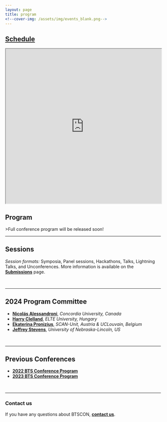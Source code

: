 ```yaml
---
layout: page
title: program
<!--cover-img: /assets/img/events_blank.png-->
---
```


<!--
<h4 align="center"><i>Note:</i> The live conference schedule with links to sessions will be provided to conference registrants via email. To access the live schedule, <a href="{{site.baseurl}}/registration/">REGISTER NOW</a></h4>


<iframe src="https://docs.google.com/document/d/e/2PACX-1vRjEo4C0ED_1zqmipc2BnWZPFU-kaEL6YbXhkuehNbuQEhp4g8ue394QZLJb6hx0znx0tolHuSXmOCT/pub?embedded=true" width="750" height="500"></iframe>

<h3><a href="https://docs.google.com/document/d/1oaoYdM5wclx9PRBcThPSmPXMQvmGHZB2qbF-h7c_vok/edit?usp=sharing" target="blank">View the 2023 BTS Conference Program here</a></h3>

> Note: Session times subject to change
-->



<h2><a href="https://docs.google.com/spreadsheets/d/e/2PACX-1vS7QRHWnnyVJnIESN2lVz8cPo27UzGdvkvDXm86YQFLeO9apf0YcQGkAZEIqPyeJPUPh3s2vxopVdkb/pubhtml?gid=1014562965&single=true" target="_blank">Schedule</a></h2>

<iframe width='100%' height='500' src="https://docs.google.com/spreadsheets/d/e/2PACX-1vS7QRHWnnyVJnIESN2lVz8cPo27UzGdvkvDXm86YQFLeO9apf0YcQGkAZEIqPyeJPUPh3s2vxopVdkb/pubhtml?gid=1014562965&amp;single=true&amp;widget=true&amp;headers=false"></iframe>

<h2>Program</h2>
>Full conference program will be released soon!

<br>



***

## Sessions

*Session formats:* Symposia, Panel sessions, Hackathons, Talks, Lightning Talks, and Unconferences. More information is available on the [**Submissions**]({{site.baseurl}}/submissions/) page.

<br>

***

## 2024 Program Committee
* [**Nicolás Alessandroni**](https://scholar.google.com/citations?user=O0JkchsAAAAJ&hl=en), *Concordia University, Canada*
* [**Harry Clelland**](https://scholar.google.com/citations?user=BfKnTpEAAAAJ&hl=en), *ELTE University, Hungary*
* [**Ekaterina Pronizius**](https://pronizius.com/), *SCAN-Unit, Austria & UCLouvain, Belgium*
* [**Jeffrey Stevens**](https://jeffreyrstevens.quarto.pub/), *University of Nebraska-Lincoln, US*

<br>

***

## Previous Conferences

* <a href="https://docs.google.com/document/d/17m6t7or53uvFErIW_WHvegwlwV2Cq_rvG5ny-4cBkpM/edit?usp=sharing" target="blank"><b>2022 BTS Conference Program</b></a>
* <a href="https://docs.google.com/document/d/1oaoYdM5wclx9PRBcThPSmPXMQvmGHZB2qbF-h7c_vok/edit?usp=sharing" target="blank"><b>2023 BTS Conference Program</b></a>

<br>

***

### Contact us
If you have any questions about BTSCON, [**contact us**](mailto:bigteamscienceconference@gmail.com).

<br>
<br>


